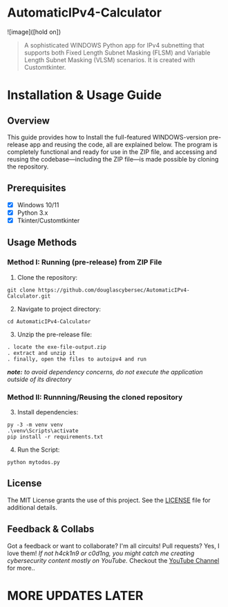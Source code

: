 # **AutomaticIPv4-Calculator**

![image]([hold on])
> A sophisticated WINDOWS Python app for IPv4 subnetting that supports both Fixed Length Subnet Masking (FLSM) and Variable Length Subnet Masking (VLSM) scenarios. It is created with Customtkinter.

# **Installation & Usage Guide**
## Overview
This guide provides how to Install the full-featured WINDOWS-version pre-release app and reusing the code, all are explained below. The program is completely functional and ready for use in the ZIP file, and accessing and reusing the codebase—including the ZIP file—is made possible by cloning the repository.

## Prerequisites
- [x] Windows 10/11
- [x] Python 3.x
- [x] Tkinter/Customtkinter

## Usage Methods
### Method I: Running (pre-release) from ZIP File
1. Clone the repository:
```
git clone https://github.com/douglascybersec/AutomaticIPv4-Calculator.git

```

2. Navigate to project directory:
```
cd AutomaticIPv4-Calculator

```

3. Unzip the pre-release file:
```
. locate the exe-file-output.zip
. extract and unzip it
. finally, open the files to autoipv4 and run

```
**_note:_** _to avoid dependency concerns, do not execute the application outside of its directory_ 


### Method II: Runnning/Reusing the cloned repository
3. Install dependencies:
```
py -3 -m venv venv
.\venv\Scripts\activate
pip install -r requirements.txt

```

4. Run the Script:
```
python mytodos.py

```


## License
The MIT License grants the use of this project. See the [LICENSE](https://github.com/douglascybersec/AutomaticIPv4-Calculator/blob/new-main/LICENSE) file for additional details.

## Feedback & Collabs
Got a feedback or want to collaborate? I'm all circuits! Pull requests? Yes, I love them! _If not h4ck1n9 or c0d1ng, you might catch me creating cybersecurity content mostly on YouTube._ Checkout the [YouTube Channel](https://www.youtube.com/@douglascybersec) for more..



# MORE UPDATES LATER




